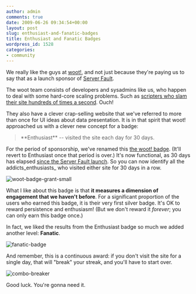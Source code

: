 ```yaml
---
author: admin
comments: true
date: 2009-06-26 09:34:54+00:00
layout: post
slug: enthusiast-and-fanatic-badges
title: Enthusiast and Fanatic Badges
wordpress_id: 1528
categories:
- community
---
```



We really like the guys at [woot!](http://www.woot.com/), and not just because they're paying us to say that as a launch sponsor of [Server Fault](http://serverfault.com/).



The woot team consists of developers and sysadmins like us, who happen to deal with some hard-core scaling problems. Such as [scripters who slam their site hundreds of times a second](http://stackoverflow.com/questions/450835/how-do-you-stop-scripters-from-slamming-your-website-hundreds-of-times-a-second). Ouch! 



They also have a clever crap-selling website that we've referred to more than once for UI ideas about data presentation. It is in that spirit that woot! approached us with a clever new concept for a badge:





<blockquote>
**Enthusiast** -- visited the site each day for 30 days.
</blockquote>





For the period of sponsorship, we've renamed this [the woot! badge](http://serverfault.com/badges/66/woot-enthusiast). (It'll revert to Enthusiast once that period is over.) It's now functional, as 30 days has elapsed [since the Server Fault launch](http://blog.stackoverflow.com/2009/05/server-fault-public-beta-launches/). So you can now identify all the addicts_enthusiasts_ who visited either site for 30 days in a row. 



![woot-badge-grant-small](http://blog.stackoverflow.com/wp-content/uploads/woot-badge-grant-small.png)



What I like about this badge is that **it measures a dimension of engagement that we haven't before**. For a significant proportion of the users who earned this badge, it is their very first silver badge. It's OK to reward persistence and enthusiasm! (But we don't reward it _forever_; you can only earn this badge once.)



In fact, we liked the results from the Enthusiast badge so much we added another level: **Fanatic**.



![fanatic-badge](http://blog.stackoverflow.com/wp-content/uploads/fanatic-badge.png)



And remember, this is a continuous award: if you don't visit the site for a single day, that will "break" your streak, and you'll have to start over.



![combo-breaker](http://blog.stackoverflow.com/wp-content/uploads/combo-breaker.png)



Good luck. You're gonna need it.

